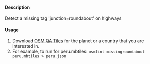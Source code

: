 #### Description

Detect a missing tag 'junction=roundabout' on highways 

#### Usage

1. Download [OSM QA Tiles](https://osmlab.github.io/osm-qa-tiles/) for the planet or a country that you are interested in. 
2. For example, to run for peru.mbtiles: `osmlint missingroundabout peru.mbtiles > peru.json`
